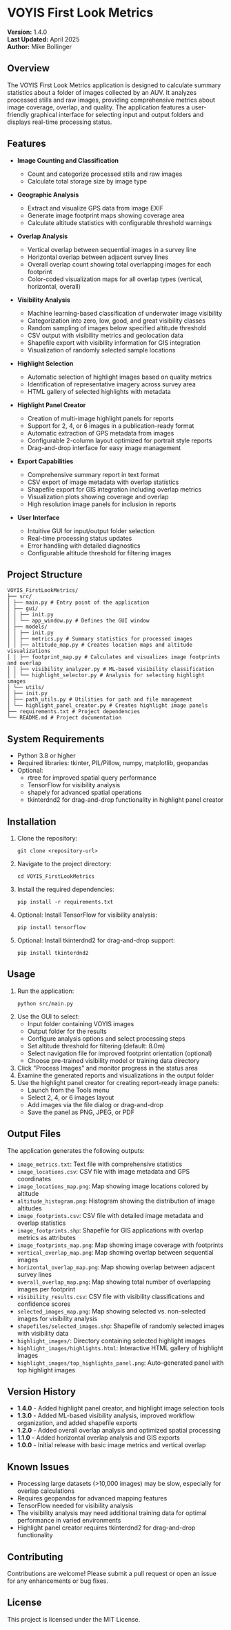 # VOYIS First Look Metrics

**Version:** 1.4.0  
**Last Updated:** April 2025  
**Author:** Mike Bollinger  

## Overview
The VOYIS First Look Metrics application is designed to calculate summary statistics about a folder of images collected by an AUV. It analyzes processed stills and raw images, providing comprehensive metrics about image coverage, overlap, and quality. The application features a user-friendly graphical interface for selecting input and output folders and displays real-time processing status.

## Features
- **Image Counting and Classification**
  - Count and categorize processed stills and raw images
  - Calculate total storage size by image type
  
- **Geographic Analysis**
  - Extract and visualize GPS data from image EXIF
  - Generate image footprint maps showing coverage area
  - Calculate altitude statistics with configurable threshold warnings
  
- **Overlap Analysis**
  - Vertical overlap between sequential images in a survey line
  - Horizontal overlap between adjacent survey lines
  - Overall overlap count showing total overlapping images for each footprint
  - Color-coded visualization maps for all overlap types (vertical, horizontal, overall)
  
- **Visibility Analysis**
  - Machine learning-based classification of underwater image visibility
  - Categorization into zero, low, good, and great visibility classes
  - Random sampling of images below specified altitude threshold
  - CSV output with visibility metrics and geolocation data
  - Shapefile export with visibility information for GIS integration
  - Visualization of randomly selected sample locations
  
- **Highlight Selection**
  - Automatic selection of highlight images based on quality metrics 
  - Identification of representative imagery across survey area
  - HTML gallery of selected highlights with metadata
  
- **Highlight Panel Creator**
  - Creation of multi-image highlight panels for reports
  - Support for 2, 4, or 6 images in a publication-ready format
  - Automatic extraction of GPS metadata from images
  - Configurable 2-column layout optimized for portrait style reports
  - Drag-and-drop interface for easy image management
  
- **Export Capabilities**
  - Comprehensive summary report in text format
  - CSV export of image metadata with overlap statistics
  - Shapefile export for GIS integration including overlap metrics
  - Visualization plots showing coverage and overlap
  - High resolution image panels for inclusion in reports

- **User Interface**
  - Intuitive GUI for input/output folder selection
  - Real-time processing status updates
  - Error handling with detailed diagnostics
  - Configurable altitude threshold for filtering images

## Project Structure
```
VOYIS_FirstLookMetrics/ 
├── src/ 
│ ├── main.py # Entry point of the application 
│ ├── gui/ 
│ │ ├── init.py 
│ │ └── app_window.py # Defines the GUI window 
│ ├── models/ 
│ │ ├── init.py 
│ │ ├── metrics.py # Summary statistics for processed images 
│ │ ├── altitude_map.py # Creates location maps and altitude visualizations 
│ │ ├── footprint_map.py # Calculates and visualizes image footprints and overlap 
│ │ ├── visibility_analyzer.py # ML-based visibility classification 
│ │ └── highlight_selector.py # Analysis for selecting highlight images 
│ └── utils/ 
│ ├── init.py 
│ ├── path_utils.py # Utilities for path and file management 
│ └── highlight_panel_creator.py # Creates highlight image panels 
├── requirements.txt # Project dependencies 
└── README.md # Project documentation
```

## System Requirements
- Python 3.8 or higher
- Required libraries: tkinter, PIL/Pillow, numpy, matplotlib, geopandas
- Optional: 
  - rtree for improved spatial query performance
  - TensorFlow for visibility analysis
  - shapely for advanced spatial operations
  - tkinterdnd2 for drag-and-drop functionality in highlight panel creator

## Installation
1. Clone the repository:
   ```
   git clone <repository-url>
   ```
2. Navigate to the project directory:
   ```
   cd VOYIS_FirstLookMetrics
   ```
3. Install the required dependencies:
   ```
   pip install -r requirements.txt
   ```
4. Optional: Install TensorFlow for visibility analysis:
   ```
   pip install tensorflow
   ```
5. Optional: Install tkinterdnd2 for drag-and-drop support:
   ```
   pip install tkinterdnd2
   ```

## Usage
1. Run the application:
   ```
   python src/main.py
   ```
2. Use the GUI to select:
   - Input folder containing VOYIS images
   - Output folder for the results
   - Configure analysis options and select processing steps
   - Set altitude threshold for filtering (default: 8.0m)
   - Select navigation file for improved footprint orientation (optional)
   - Choose pre-trained visibility model or training data directory
3. Click "Process Images" and monitor progress in the status area
4. Examine the generated reports and visualizations in the output folder
5. Use the highlight panel creator for creating report-ready image panels:
   - Launch from the Tools menu
   - Select 2, 4, or 6 images layout
   - Add images via the file dialog or drag-and-drop
   - Save the panel as PNG, JPEG, or PDF

## Output Files
The application generates the following outputs:
- `image_metrics.txt`: Text file with comprehensive statistics
- `image_locations.csv`: CSV file with image metadata and GPS coordinates
- `image_locations_map.png`: Map showing image locations colored by altitude
- `altitude_histogram.png`: Histogram showing the distribution of image altitudes
- `image_footprints.csv`: CSV file with detailed image metadata and overlap statistics
- `image_footprints.shp`: Shapefile for GIS applications with overlap metrics as attributes
- `image_footprints_map.png`: Map showing image coverage with footprints
- `vertical_overlap_map.png`: Map showing overlap between sequential images
- `horizontal_overlap_map.png`: Map showing overlap between adjacent survey lines
- `overall_overlap_map.png`: Map showing total number of overlapping images per footprint
- `visibility_results.csv`: CSV file with visibility classifications and confidence scores
- `selected_images_map.png`: Map showing selected vs. non-selected images for visibility analysis
- `shapefiles/selected_images.shp`: Shapefile of randomly selected images with visibility data
- `highlight_images/`: Directory containing selected highlight images
- `highlight_images/highlights.html`: Interactive HTML gallery of highlight images
- `highlight_images/top_highlights_panel.png`: Auto-generated panel with top highlight images

## Version History
- **1.4.0** - Added highlight panel creator, and highlight image selection tools
- **1.3.0** - Added ML-based visibility analysis, improved workflow organization, and added shapefile exports
- **1.2.0** - Added overall overlap analysis and optimized spatial processing
- **1.1.0** - Added horizontal overlap analysis and GIS exports
- **1.0.0** - Initial release with basic image metrics and vertical overlap

## Known Issues
- Processing large datasets (>10,000 images) may be slow, especially for overlap calculations
- Requires geopandas for advanced mapping features
- TensorFlow needed for visibility analysis
- The visibility analysis may need additional training data for optimal performance in varied environments
- Highlight panel creator requires tkinterdnd2 for drag-and-drop functionality

## Contributing
Contributions are welcome! Please submit a pull request or open an issue for any enhancements or bug fixes.

## License
This project is licensed under the MIT License.